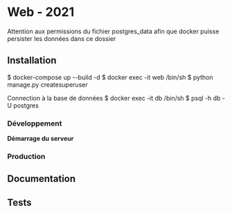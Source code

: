 # Web - 2021

Attention aux permissions du fichier postgres_data afin que docker puisse persister les données dans ce dossier

## Installation

$ docker-compose up --build -d
$ docker exec -it web /bin/sh
$ python manage.py createsuperuser

Connection à la base de données
$ docker exec -it db /bin/sh
$ psql -h db -U postgres

### Développement

**Démarrage du serveur**


### Production

## Documentation

## Tests

  
